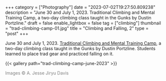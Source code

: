 +++
category = ["Photography"]
date = "2023-07-02T19:27:50.809238"
description = "June 30 and July 1, 2023. Traditional Climbing and Mental Training Camp, a two-day climbing class taught in the Gunks by Dustin Portzline."
draft = false
enable_lightbox = false
tag = ["climbing"]
thumbnail = "trad-climbing-camp-01.jpg"
title = "Climbing and Falling, 2"
type = "post"
+++

June 30 and July 1, 2023. [Traditional Climbing and Mental Training Camp](https://www.advancedrockcraft.com/), a two-day climbing class taught in the Gunks by Dustin Portzline. Students learned to place trad gear and practiced falling on it.

{{< gallery path="trad-climbing-camp-june-2023" >}}

<span style="color: gray">Images &copy; A. Jesse Jiryu Davis</span>
